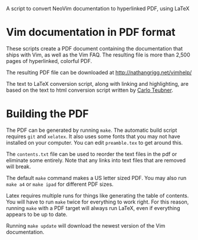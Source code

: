 A script to convert NeoVim documentation to hyperlinked PDF, using LaTeX

# Vim documentation in PDF format

These scripts create a PDF document containing the documentation that ships
with Vim, as well as the Vim FAQ. The resulting file is more than 2,500 pages
of hyperlinked, colorful PDF.

The resulting PDF file can be downloaded at <http://nathangrigg.net/vimhelp/>

The text to LaTeX conversion script, along with linking and highlighting,
are based on the text to html conversion script written by
[Carlo Teubner](http://github.com/c4rlo/vimhelp).

# Building the PDF

The PDF can be generated by running `make`. The automatic build script requires
`git` and `xelatex`. It also uses some fonts that you may not have
installed on your computer. You can edit `preamble.tex` to get around this.

The `contents.txt` file can be used to reorder the text files in the pdf
or eliminate some entirely. Note that any links into text files that
are removed will break.

The default `make` command makes a US letter sized PDF. You may also run `make a4` or `make ipad` for different PDF sizes.

Latex requires multiple runs for things like generating the table of contents.
You will have to run `make` twice for everything to work right. For this
reason, running `make` with a PDF target will always run LaTeX, even
if everything appears to be up to date.

Running `make update` will download the newest version of the Vim
documentation.
